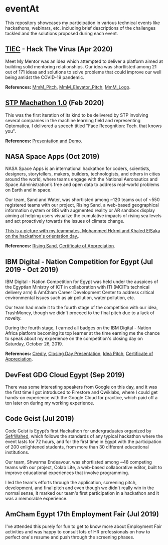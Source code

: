 # eventAt

This repository showcases my participation in various technical events like hackathons, webinars, etc. including brief descriptions of the challenges tackled and the solutions proposed during each event.

## [TIEC](https://tiec.gov.eg) - Hack The Virus (Apr 2020)

Meet My Mentor was an idea which attempted to deliver a platform aimed at building solid mentoring relationships. Our idea was shortlisted among 21 out of 171 ideas and solutions to solve problems that could improve our well being amidst the COVID-19 pandemic.

**References:** [MmM_Pitch](https://drive.google.com/file/d/1hQViF9_QTo-IXwvlMJRqwftGWrVAALrw/view), [MmM_Elevator_Pitch](https://drive.google.com/file/d/1VRJM8dWHnOcOnkm0sK3860kYOWKnM62V/view), [MmM_Logo](https://drive.google.com/file/d/1Dd3jspJ5wGMeWw6dFTb04WTxHHC_rw31/view).

## [STP Machathon 1.0](https://github.com/elsheraey/stp-machathon-1.0) (Feb 2020)

This was the first iteration of its kind to be delivered by STP involving several companies in the machine learning field and representing Optomatica, I delivered a speech titled "Face Recognition: Tech. that knows you".

**References:** [Presentation and Demo](https://drive.google.com/drive/folders/17ZP3pED8RPjmFdsEfZtULZWI3SKcz2Dn).

## NASA Space Apps (Oct 2019)

NASA Space Apps is an international hackathon for coders, scientists, designers, storytellers, makers, builders, technologists, and others in cities around the world, where teams engage with the National Aeronautics and Space Administration’s free and open data to address real-world problems on Earth and in space.

Our team, Sand and Water, was shortlisted among ~120 teams out of ~550 registered teams with our project, Rising Sand, a web-based geographical information system or GIS with augmented reality or AR sandbox display aiming at helping users visualize the cumulative impacts of rising sea levels and act proactively towards the issues of climate change.

[This is a picture with my teammates, Mohammed Hdrmi and Khaled ElSaka on the hackathon's orientation day.](https://drive.google.com/file/d/1JjszmlfsMG0r9LmeOHgUiC-9WB2iek58/view).

**References:** [Rising Sand](https://drive.google.com/file/d/16GLeM-BYqgcEFvjxGHvNIWgx4VGrdj27/view), [Certificate of Appreciation](https://drive.google.com/file/d/15Ys_t4bjWVkmAVzmW7Z4QukBXgoNnzr3/view).

## IBM Digital - Nation Competition for Egypt (Jul 2019 - Oct 2019)

IBM Digital - Nation Competition for Egypt was held under the auspices of the Egyptian Ministry of ICT in collaboration with ITI (MCIT’s technical delivery arm) & AmCham Career Development Center to address critical environmental issues such as air pollution, water pollution, etc.

Our team had made it to the fourth stage of the competition with our idea, TrashMoney, though we didn't proceed to the final pitch due to a lack of novelty.

During the fourth stage, I earned all badges on the IBM Digital - Nation Africa platform becoming its top learner at the time earning me the chance to speak about my experience on the competition's closing day on Saturday, October 26, 2019.

**References:** [Credly](https://www.credly.com/users/mourad-elsheraey/badges), [Closing Day Presentation](https://drive.google.com/file/d/14CjSLBySU9agqPjYVkqzKJpOSA3tjDoR/view), [Idea Pitch](https://drive.google.com/file/d/1OHhYaV-LdgDYRhXw1M1LuscJWG2AWCI7/view), [Certificate of Appreciation](https://drive.google.com/file/d/1g8oZvC9XcjWNJIIGeAREvPbSqb9TD1fl/view).

## DevFest GDG Cloud Egypt (Sep 2019)

There was some interesting speakers from Google on this day, and it was the first time I got introduced to Firestore and Qwiklabs, where I could get hands-on experience with the Google Cloud for practice, which paid off a ton later on during my working experience.

## Code Geist (Jul 2019)

Code Geist is Egypt’s first Hackathon for undergraduates organized by [SefrWahed](https://www.linkedin.com/company/sefrwahedegypt), which follows the standards of any typical hackathon where the event lasts for 72 hours, and for the first time in Egypt with the participation of 200 enlightened students, from more than 30 different educational institutions.

Our team, Shwarma Endeavour, was shortlisted among ~48 competing teams with our project, Colab Lite, a web-based collaborative editor, built to improve educational experiences that involve programming. 

I led the team's efforts through the application, screening pitch, development, and final pitch and even though we didn't really win in the normal sense, it marked our team's first participation in a hackathon and it was a memorable experience.

## AmCham Egypt 17th Employment Fair (Jul 2019)

I've attended this purely for fun to get to know more about Employment Fair activities and was happy to consult lots of HR professionals on how to perfect one's resume and push through the screening phases.
